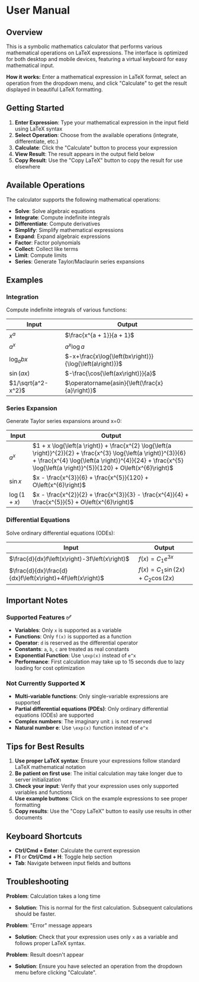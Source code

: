 # User Manual

## Overview

This is a symbolic mathematics calculator that performs various mathematical operations on LaTeX expressions. The interface is optimized for both desktop and mobile devices, featuring a virtual keyboard for easy mathematical input.

**How it works:** Enter a mathematical expression in LaTeX format, select an operation from the dropdown menu, and click "Calculate" to get the result displayed in beautiful LaTeX formatting.

## Getting Started

1. **Enter Expression**: Type your mathematical expression in the input field using LaTeX syntax
2. **Select Operation**: Choose from the available operations (integrate, differentiate, etc.)
3. **Calculate**: Click the "Calculate" button to process your expression
4. **View Result**: The result appears in the output field below
5. **Copy Result**: Use the "Copy LaTeX" button to copy the result for use elsewhere

## Available Operations

The calculator supports the following mathematical operations:

- **Solve**: Solve algebraic equations
- **Integrate**: Compute indefinite integrals
- **Differentiate**: Compute derivatives
- **Simplify**: Simplify mathematical expressions
- **Expand**: Expand algebraic expressions
- **Factor**: Factor polynomials
- **Collect**: Collect like terms
- **Limit**: Compute limits
- **Series**: Generate Taylor/Maclaurin series expansions

## Examples

### Integration

Compute indefinite integrals of various functions:

| Input                     | Output                                                       |
| ------------------------- | ------------------------------------------------------------ |
| $x^a$                     | $\frac{x^{a + 1}}{a + 1}$                                    |
| $a^{x}$                   | $a^{x}\log a$                                                |
| $\log_{a}bx$              | $-x+\frac{x\log{\left(bx\right)}}{\log{\left(a\right)}}$     |
| $\sin\left(ax\right)$     | $-\frac{\cos{\left(ax\right)}}{a}$                           |
| $1/\sqrt{a^2-x^2}$        | $\operatorname{asin}{\left(\frac{x}{a}\right)}$              |

### Series Expansion

Generate Taylor series expansions around x=0:

| Input                      | Output                                                       |
| -------------------------- | ------------------------------------------------------------ |
| $a^{x}$                    | $1 + x \log{\left(a \right)} + \frac{x^{2} \log{\left(a \right)}^{2}}{2} + \frac{x^{3} \log{\left(a \right)}^{3}}{6} + \frac{x^{4} \log{\left(a \right)}^{4}}{24} + \frac{x^{5} \log{\left(a \right)}^{5}}{120} + O\left(x^{6}\right)$ |
| $\sin x$                   | $x - \frac{x^{3}}{6} + \frac{x^{5}}{120} + O\left(x^{6}\right)$ |
| $\log\left(1+x\right)$     | $x - \frac{x^{2}}{2} + \frac{x^{3}}{3} - \frac{x^{4}}{4} + \frac{x^{5}}{5} + O\left(x^{6}\right)$ |

### Differential Equations

Solve ordinary differential equations (ODEs):

| Input                                                        | Output                                                       |
| ------------------------------------------------------------ | ------------------------------------------------------------ |
| $\frac{d}{dx}f\left(x\right)-3f\left(x\right)$          | $f{\left(x \right)} = C_{1} e^{3 x}$                         |
| $\frac{d}{dx}\frac{d}{dx}f\left(x\right)+4f\left(x\right)$ | $f{\left(x \right)} = C_{1} \sin{\left(2 x \right)} + C_{2} \cos{\left(2 x \right)}$ |

## Important Notes

### Supported Features ✅

- **Variables**: Only `x` is supported as a variable
- **Functions**: Only `f(x)` is supported as a function
- **Operator**: `d` is reserved as the differential operator
- **Constants**: `a`, `b`, `c` are treated as real constants
- **Exponential Function**: Use `\exp(x)` instead of `e^x`
- **Performance**: First calculation may take up to 15 seconds due to lazy loading for cost optimization

### Not Currently Supported ❌

- **Multi-variable functions**: Only single-variable expressions are supported
- **Partial differential equations (PDEs)**: Only ordinary differential equations (ODEs) are supported
- **Complex numbers**: The imaginary unit `i` is not reserved
- **Natural number e**: Use `\exp(x)` function instead of `e^x`

## Tips for Best Results

1. **Use proper LaTeX syntax**: Ensure your expressions follow standard LaTeX mathematical notation
2. **Be patient on first use**: The initial calculation may take longer due to server initialization
3. **Check your input**: Verify that your expression uses only supported variables and functions
4. **Use example buttons**: Click on the example expressions to see proper formatting
5. **Copy results**: Use the "Copy LaTeX" button to easily use results in other documents

## Keyboard Shortcuts

- **Ctrl/Cmd + Enter**: Calculate the current expression
- **F1** or **Ctrl/Cmd + H**: Toggle help section
- **Tab**: Navigate between input fields and buttons

## Troubleshooting

**Problem**: Calculation takes a long time
- **Solution**: This is normal for the first calculation. Subsequent calculations should be faster.

**Problem**: "Error" message appears
- **Solution**: Check that your expression uses only `x` as a variable and follows proper LaTeX syntax.

**Problem**: Result doesn't appear
- **Solution**: Ensure you have selected an operation from the dropdown menu before clicking "Calculate".
